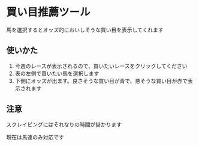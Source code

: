 # 買い目推薦ツール

馬を選択するとオッズ的においしそうな買い目を表示してくれます

## 使いかた

1. 今週のレースが表示されるので、買いたいレースをクリックしてください
2. 表の左側で買いたい馬を選択します
3. 下側にオッズが出ます。良さそうな買い目が青で、悪そうな買い目が赤で表示されます

## 注意

スクレイピングにはそれなりの時間が掛かります

現在は馬連のみ対応です

